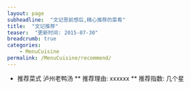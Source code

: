 ```yaml
---
layout: page
subheadline:  "文记思前想后,精心推荐的菜肴"
title:  "文记推荐"
teaser:  "更新时间: 2015-07-30" 
breadcrumb: true
categories:
    - MenuCuisine 
permalink: /MenuCuisine/recommend/
---
```

* 推荐菜式 泸州老鸭汤
** 推荐理由:  xxxxxx
** 推荐指数:  几个星 
